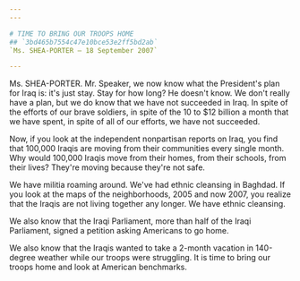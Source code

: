 ```yaml
---
---

# TIME TO BRING OUR TROOPS HOME
## `3bd465b7554c47e10bce53e2ff5bd2ab`
`Ms. SHEA-PORTER — 18 September 2007`

---
```



Ms. SHEA-PORTER. Mr. Speaker, we now know what the President's plan 
for Iraq is: it's just stay. Stay for how long? He doesn't know. We 
don't really have a plan, but we do know that we have not succeeded in 
Iraq. In spite of the efforts of our brave soldiers, in spite of the 10 
to $12 billion a month that we have spent, in spite of all of our 
efforts, we have not succeeded.

Now, if you look at the independent nonpartisan reports on Iraq, you 
find that 100,000 Iraqis are moving from their communities every single 
month. Why would 100,000 Iraqis move from their homes, from their 
schools, from their lives? They're moving because they're not safe.

We have militia roaming around. We've had ethnic cleansing in 
Baghdad. If you look at the maps of the neighborhoods, 2005 and now 
2007, you realize that the Iraqis are not living together any longer. 
We have ethnic cleansing.

We also know that the Iraqi Parliament, more than half of the Iraqi 
Parliament, signed a petition asking Americans to go home.

We also know that the Iraqis wanted to take a 2-month vacation in 
140-degree weather while our troops were struggling. It is time to 
bring our troops home and look at American benchmarks.
